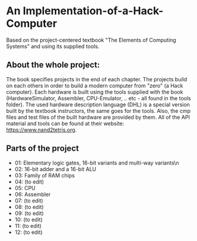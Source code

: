 # An Implementation-of-a-Hack-Computer
Based on the project-centered textbook "The Elements of Computing Systems" and using its supplied tools.

## About the whole project:

The book specifies projects in the end of each chapter. The projects build on each others in order to build a modern computer from "zero" (a Hack computer). Each hardware is built using the tools supplied with the book (HardwareSimulator, Assembler, CPU-Emulator, .. etc - all found in the tools folder). The used hardware description language (DHL) is a special version built by the textbook instructors, the same goes for the tools. Also, the cmp files and test files of the built hardware are provided by them. 
All of the API material and tools can be found at their website: https://www.nand2tetris.org.

## Parts of the project

- 01: Elementary logic gates, 16-bit variants and multi-way variants\n
- 02: 16-bit adder and a 16-bit ALU
- 03: Family of RAM chips
- 04: (to edit)
- 05: CPU
- 06: Assembler
- 07: (to edit)
- 08: (to edit)
- 09: (to edit)
- 10: (to edit)
- 11: (to edit)
- 12: (to edit)
